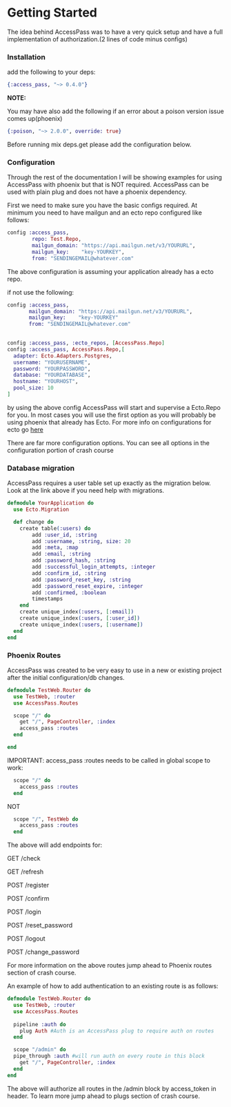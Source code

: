 # Getting Started
The idea behind AccessPass was to have a very quick setup and have a full implementation of authorization.(2 lines of code minus configs)

### Installation

add the following to your deps:
```elixir
{:access_pass, "~> 0.4.0"}
```

<b>NOTE:</b>

You may have also add the following if an error about a poison version issue comes up(phoenix)
```elixir
{:poison, "~> 2.0.0", override: true}
```

Before running mix deps.get please add the configuration below.
### Configuration

Through the rest of the documentation I will be showing examples for using AccessPass with phoenix but that is NOT required. AccessPass can be used with plain plug and does not have a phoenix dependency.

First we need to make sure you have the basic configs required. At minimum you need to have mailgun and an ecto repo configured like follows:

```elixir
config :access_pass, 
        repo: Test.Repo,
        mailgun_domain: "https://api.mailgun.net/v3/YOURURL",
        mailgun_key:    "key-YOURKEY",
        from: "SENDINGEMAIL@whatever.com"
```
The above configuration is assuming your application already has a ecto repo.

if not use the following:

```elixir
config :access_pass, 
	   mailgun_domain: "https://api.mailgun.net/v3/YOURURL",
       mailgun_key:    "key-YOURKEY"
       from: "SENDINGEMAIL@whatever.com"

                 		 
config :access_pass, :ecto_repos, [AccessPass.Repo]
config :access_pass, AccessPass.Repo,[
  adapter: Ecto.Adapters.Postgres,
  username: "YOURUSERNAME",
  password: "YOURPASSWORD",
  database: "YOURDATABASE",
  hostname: "YOURHOST",
  pool_size: 10
]
```
by using the above config AccessPass will start and supervise a Ecto.Repo for you. In most cases you will use the first option as you will probably be using phoenix that already has Ecto. For more info on configurations for ecto go [here](https://hexdocs.pm/ecto/Ecto.html)

There are far more configuration options. You can see all options in the configuration portion of crash course

### Database migration

AccessPass requires a user table set up exactly as the migration below. Look at the link above if you need help with migrations.

```elixir
defmodule YourApplication do
  use Ecto.Migration

  def change do
  	create table(:users) do
  		add :user_id, :string
  		add :username, :string, size: 20
  		add :meta, :map
  		add :email, :string
  		add :password_hash, :string
  	    add :successful_login_attempts, :integer
        add :confirm_id, :string
        add :password_reset_key, :string
        add :password_reset_expire, :integer
        add :confirmed, :boolean
  		timestamps
  	end
    create unique_index(:users, [:email])
    create unique_index(:users, [:user_id])
    create unique_index(:users, [:username])
  end
end
```

### Phoenix Routes
AccessPass was created to be very easy to use in a new or existing project after the initial configuration/db changes.

```elixir
defmodule TestWeb.Router do
  use TestWeb, :router
  use AccessPass.Routes 

  scope "/" do
    get "/", PageController, :index
    access_pass :routes
  end

end
```
IMPORTANT: access_pass :routes needs to be called in global scope to work:

```elixir
  scope "/" do
    access_pass :routes
  end
```
NOT

```elixir
  scope "/", TestWeb do
    access_pass :routes
  end
```

The above will add endpoints for:

 GET /check

 GET /refresh

 POST /register

 POST /confirm

 POST /login

 POST /reset_password

 POST /logout

 POST /change_password
     
 For more information on the above routes jump ahead to Phoenix routes section of crash course.    
 
 An example of how to add authentication to an existing route is as follows:
 
```elixir
defmodule TestWeb.Router do
  use TestWeb, :router
  use AccessPass.Routes 
  
  pipeline :auth do
  	plug Auth #Auth is an AccessPass plug to require auth on routes
  end	

  scope "/admin" do
  pipe_through :auth #will run auth on every route in this block
    get "/", PageController, :index
  end
end
```
The above will authorize all routes in the /admin block by access_token in header. To learn more jump ahead to plugs section of crash course.
 





